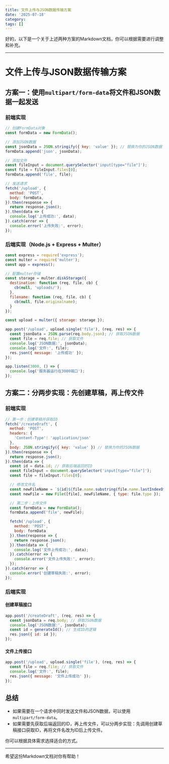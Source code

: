```yaml
---
title: 文件上传与JSON数据传输方案
date: '2025-07-18'
category: 
tags: []
---
```

好的，以下是一个关于上述两种方案的Markdown文档，你可以根据需要进行调整和补充。

---

# 文件上传与JSON数据传输方案

## 方案一：使用`multipart/form-data`将文件和JSON数据一起发送

### 前端实现

```javascript
// 创建FormData对象
const formData = new FormData();

// 添加JSON数据
const jsonData = JSON.stringify({ key: 'value' }); // 替换为你的JSON数据
formData.append('json', jsonData);

// 添加文件
const fileInput = document.querySelector('input[type="file"]');
const file = fileInput.files[0];
formData.append('file', file);

// 发送请求
fetch('/upload', {
  method: 'POST',
  body: formData,
}).then(response => {
  return response.json();
}).then(data => {
  console.log('上传成功:', data);
}).catch(error => {
  console.error('上传失败:', error);
});
```

### 后端实现（Node.js + Express + Multer）

```javascript
const express = require('express');
const multer = require('multer');
const app = express();

// 配置multer存储
const storage = multer.diskStorage({
  destination: function (req, file, cb) {
    cb(null, 'uploads/');
  },
  filename: function (req, file, cb) {
    cb(null, file.originalname);
  }
});

const upload = multer({ storage: storage });

app.post('/upload', upload.single('file'), (req, res) => {
  const jsonData = JSON.parse(req.body.json); // 获取JSON数据
  const file = req.file; // 获取文件
  console.log('JSON数据:', jsonData);
  console.log('文件:', file);
  res.json({ message: '上传成功' });
});

app.listen(3000, () => {
  console.log('服务器运行在3000端口');
});
```

## 方案二：分两步实现：先创建草稿，再上传文件

### 前端实现

```javascript
// 第一步：创建草稿并获取ID
fetch('/createDraft', {
  method: 'POST',
  headers: {
    'Content-Type': 'application/json'
  },
  body: JSON.stringify({ key: 'value' }) // 替换为你的JSON数据
}).then(response => {
  return response.json();
}).then(data => {
  const id = data.id; // 获取后端返回的ID
  const fileInput = document.querySelector('input[type="file"]');
  const file = fileInput.files[0];

  // 修改文件名
  const newFileName = `${id}${file.name.substring(file.name.lastIndexOf('.'))}`;
  const newFile = new File([file], newFileName, { type: file.type });

  // 第二步：上传文件
  const formData = new FormData();
  formData.append('file', newFile);

  fetch('/upload', {
    method: 'POST',
    body: formData
  }).then(response => {
    return response.json();
  }).then(data => {
    console.log('文件上传成功:', data);
  }).catch(error => {
    console.error('文件上传失败:', error);
  });
}).catch(error => {
  console.error('创建草稿失败:', error);
});
```

### 后端实现

#### 创建草稿接口

```javascript
app.post('/createDraft', (req, res) => {
  const jsonData = req.body; // 获取JSON数据
  console.log('JSON数据:', jsonData);
  const id = generateId(); // 生成ID的逻辑
  res.json({ id: id });
});
```

#### 文件上传接口

```javascript
app.post('/upload', upload.single('file'), (req, res) => {
  const file = req.file; // 获取文件
  console.log('文件:', file);
  res.json({ message: '文件上传成功' });
});
```

## 总结

- 如果需要在一个请求中同时发送文件和JSON数据，可以使用`multipart/form-data`。
- 如果需要先获取后端返回的ID，再上传文件，可以分两步实现：先调用创建草稿接口获取ID，再将文件名改为ID后上传文件。

你可以根据具体需求选择适合的方式。

---

希望这份Markdown文档对你有帮助！
